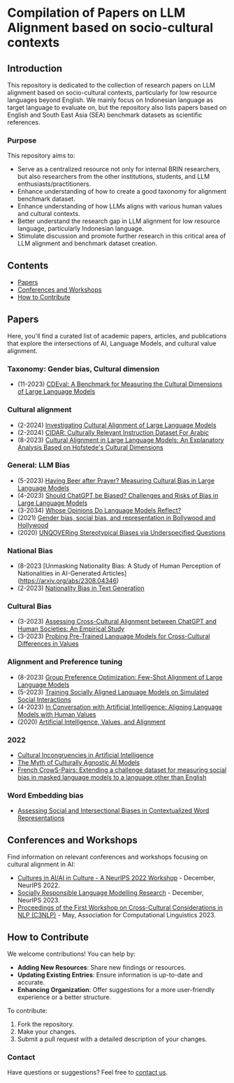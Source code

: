 # Compilation of Papers on LLM Alignment based on socio-cultural contexts

## Introduction
This repository is dedicated to the collection of research papers on LLM alignment based on socio-cultural contexts, particularly for low resource languages beyond English. We mainly focus on Indonesian language as target language to evaluate on, but the repository also lists papers based on English and South East Asia (SEA) benchmark datasets as scientific references.

### Purpose
This repository aims to:
- Serve as a centralized resource not only for internal BRIN researchers, but also researchers from the other institutions, students, and LLM enthusiasts/practitioners.
- Enhance understanding of how to create a good taxonomy for alignment benchmark dataset.
- Enhance understanding of how LLMs aligns with various human values and cultural contexts.
- Better understand the research gap in LLM alignment for low resource language, particularly Indonesian language.
- Stimulate discussion and promote further research in this critical area of LLM alignment and benchmark dataset creation.

## Contents
- [Papers](#papers)
- [Conferences and Workshops](#conferences-and-workshops)
- [How to Contribute](#how-to-contribute)

## Papers
Here, you'll find a curated list of academic papers, articles, and publications that explore the intersections of AI, Language Models, and cultural value alignment.

### Taxonomy: Gender bias, Cultural dimension
- (11-2023) [CDEval: A Benchmark for Measuring the Cultural Dimensions of Large Language Models](https://arxiv.org/abs/2311.16421)

### Cultural alignment
- (2-2024) [Investigating Cultural Alignment of Large Language Models](https://arxiv.org/abs/2402.13231)
- (2-2024) [CIDAR: Culturally Relevant Instruction Dataset For Arabic](https://arxiv.org/abs/2402.03177)
- (8-2023) [Cultural Alignment in Large Language Models: An Explanatory Analysis Based on Hofstede's Cultural Dimensions](https://arxiv.org/abs/2309.12342)

### General: LLM Bias
- (5-2023) [Having Beer after Prayer? Measuring Cultural Bias in Large Language Models](https://arxiv.org/abs/2305.14456)
- (4-2023) [Should ChatGPT be Biased? Challenges and Risks of Bias in Large Language Models](https://arxiv.org/pdf/2304.03738.pdf)
- (3-2034) [Whose Opinions Do Language Models Reflect?](https://arxiv.org/pdf/2303.17548.pdf)
- (2021) [Gender bias, social bias, and representation in Bollywood and Hollywood](https://www.sciencedirect.com/science/article/pii/S266638992100283X)
- (2020) [UNQOVERing Stereotypical Biases via Underspecified Questions](https://arxiv.org/abs/2010.02428)

### National Bias
- (8-2023  [Unmasking Nationality Bias: A Study of Human Perception of Nationalities in AI-Generated Articles] (https://arxiv.org/abs/2308.04346)
- (2-2023) [Nationality Bias in Text Generation](https://arxiv.org/abs/2302.02463)

### Cultural Bias
- (3-2023) [Assessing Cross-Cultural Alignment between ChatGPT and Human Societies: An Empirical Study](https://arxiv.org/abs/2303.17466)
- (3-2023) [Probing Pre-Trained Language Models for Cross-Cultural Differences in Values](https://arxiv.org/abs/2203.13722)

### Alignment and Preference tuning

- (8-2023) [Group Preference Optimization: Few-Shot Alignment of Large Language Models](https://arxiv.org/abs/2310.11523)
- (5-2023) [Training Socially Aligned Language Models on Simulated Social Interactions](https://arxiv.org/abs/2305.16960)
- (4-2023) [In Conversation with Artificial Intelligence: Aligning Language Models with Human Values](https://link.springer.com/article/10.1007/s13347-023-00606-x)
- (2020) [Artificial Intelligence, Values, and Alignment](https://link.springer.com/article/10.1007/s11023-020-09539-2)

### 2022
- [Cultural Incongruencies in Artificial Intelligence](https://arxiv.org/pdf/2211.13069.pdf)
- [The Myth of Culturally Agnostic AI Models](https://arxiv.org/ftp/arxiv/papers/2211/2211.15271.pdf)
- [French CrowS-Pairs: Extending a challenge dataset for measuring social bias in masked language models to a language other than English](https://aclanthology.org/2022.acl-long.583/)

### Word Embedding bias
- [Assessing Social and Intersectional Biases in Contextualized Word Representations](https://arxiv.org/abs/1911.01485)

## Conferences and Workshops
Find information on relevant conferences and workshops focusing on cultural alignment in AI:

- [Cultures in AI/AI in Culture - A NeurIPS 2022 Workshop](https://ai-cultures.github.io/) - December, NeurIPS 2022.
- [Socially Responsible Language Modelling Research](https://solar-neurips.github.io/) - December, NeurIPS 2023.
- [Proceedings of the First Workshop on Cross-Cultural Considerations in NLP (C3NLP)](https://aclanthology.org/volumes/2023.c3nlp-1/) - May, Association for Computational Linguistics 2023.

## How to Contribute
We welcome contributions! You can help by:
- **Adding New Resources**: Share new findings or resources.
- **Updating Existing Entries**: Ensure information is up-to-date and accurate.
- **Enhancing Organization**: Offer suggestions for a more user-friendly experience or a better structure.

To contribute:
1. Fork the repository.
2. Make your changes.
3. Submit a pull request with a detailed description of your changes.

### Contact
Have questions or suggestions? Feel free to [contact us](mailto:iftitahu.nimah@brin.go.id).
